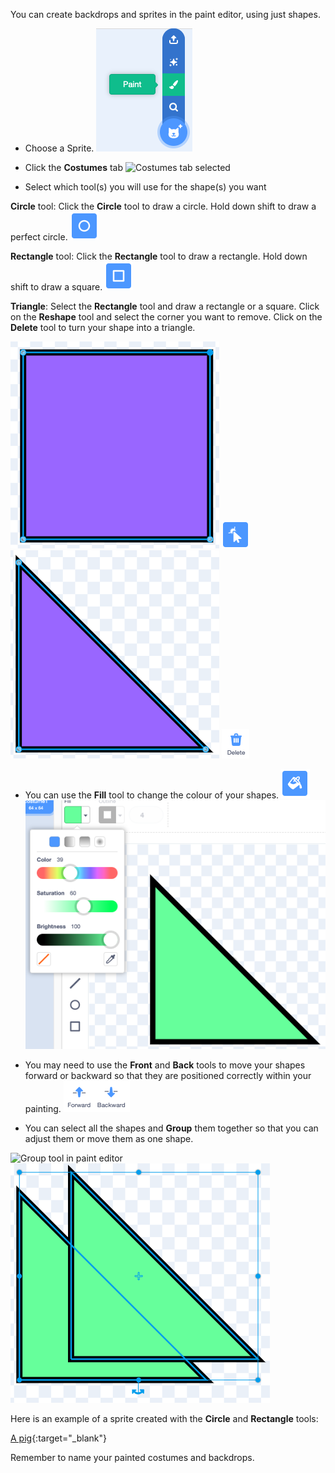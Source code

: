 You can create backdrops and sprites in the paint editor, using just shapes.

+ Choose a Sprite.
![Choose a sprite button](images/choose-a-sprite.png)

+ Click the **Costumes** tab
![Costumes tab selected](images/costumes-tab.png)

+ Select which tool(s) you will use for the shape(s) you want 

**Circle** tool: Click the **Circle** tool to draw a circle. Hold down shift to draw a perfect circle.
![Circle tool in paint editor](images/circle-tool.png)

**Rectangle** tool: Click the **Rectangle** tool to draw a rectangle. Hold down shift to draw a square.
![Rectangle tool in paint editor](images/rectangle-tool.png)

**Triangle**: Select the **Rectangle** tool and draw a rectangle or a square. Click on the **Reshape** tool and select the corner you want to remove. Click on the **Delete** tool to turn your shape into a triangle.

![](images/square.png)
![Reshape tool in paint editor](images/reshape.png)
![](images/corner.png)
![Delete tool in paint editor](images/delete.png)

+ You can use the **Fill** tool to change the colour of your shapes.
![Fill tool in paint editor](images/fill-tool.png)
![Fill colour chooser and new shape colour](images/changed-colour.png)

+ You may need to use the **Front** and **Back** tools to move your shapes forward or backward so that they are positioned correctly within your painting.
![Front and back tool in paint editor](images/front-back-tools.png)

+ You can select all the shapes and **Group** them together so that you can adjust them or move them as one shape.

![Group tool in paint editor](images/group-shapes.png)
![Multiple shapes selected](images/selected-shapes.png)

Here is an example of a sprite created with the **Circle** and **Rectangle** tools:

[A pig](https://scratch.mit.edu/projects/495903163/editor){:target="_blank"}

Remember to name your painted costumes and backdrops.
